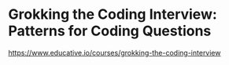 # Grokking the Coding Interview: Patterns for Coding Questions
https://www.educative.io/courses/grokking-the-coding-interview 
